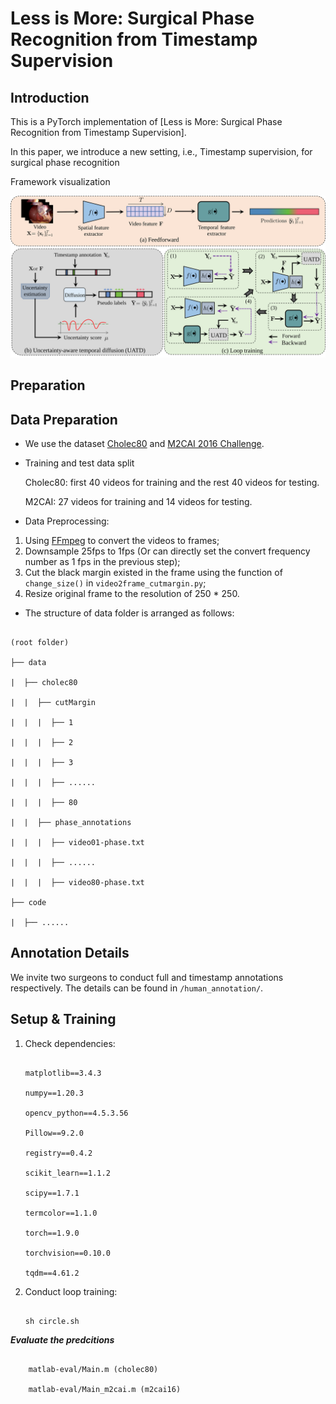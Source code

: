 # Less is More: Surgical Phase Recognition from Timestamp Supervision

## Introduction

This is a PyTorch implementation of [Less is More: Surgical Phase Recognition from Timestamp Supervision].

In this paper, we introduce a new setting, i.e., Timestamp supervision, for surgical phase recognition

Framework visualization

![framework visualization](resources/our_method.svg)

## Preparation

## Data Preparation

* We use the dataset [Cholec80](http://camma.u-strasbg.fr/datasets) and [M2CAI 2016 Challenge](http://camma.u-strasbg.fr/m2cai2016/index.php/program-challenge/).
* Training and test data split

  Cholec80: first 40 videos for training and the rest 40 videos for testing.

  M2CAI: 27 videos for training and 14 videos for testing.
* Data Preprocessing:

1. Using [FFmpeg](https://www.ffmpeg.org/download.html) to convert the videos to frames;
2. Downsample 25fps to 1fps (Or can directly set the convert frequency number as 1 fps in the previous step);
3. Cut the black margin existed in the frame using the function of ``change_size()`` in ``video2frame_cutmargin.py``;
4. Resize original frame to the resolution of 250 * 250.

* The structure of data folder is arranged as follows:

```

(root folder)

├── data

|  ├── cholec80

|  |  ├── cutMargin

|  |  |  ├── 1

|  |  |  ├── 2

|  |  |  ├── 3

|  |  |  ├── ......

|  |  |  ├── 80

|  |  ├── phase_annotations

|  |  |  ├── video01-phase.txt

|  |  |  ├── ......

|  |  |  ├── video80-phase.txt

├── code

|  ├── ......

```
## Annotation Details
We invite two surgeons to conduct full and timestamp annotations respectively. The details can be found in ``/human_annotation/``.

## Setup & Training

1. Check dependencies:

   ```

   matplotlib==3.4.3

   numpy==1.20.3

   opencv_python==4.5.3.56

   Pillow==9.2.0

   registry==0.4.2

   scikit_learn==1.1.2

   scipy==1.7.1

   termcolor==1.1.0

   torch==1.9.0

   torchvision==0.10.0

   tqdm==4.61.2

   ```
2. Conduct loop training:


   ```

   sh circle.sh

   ```


***Evaluate the predcitions***

```shell

    matlab-eval/Main.m (cholec80)

    matlab-eval/Main_m2cai.m (m2cai16)

```


